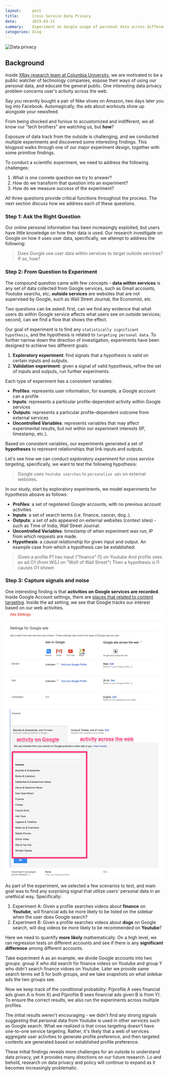 ```yaml
---
layout:     post
title:      Cross Service Data Privacy
date:       2015-03-11
summary:    Experiment on Google usage of personal data across different web services
categories: blog
---
```



![Data privacy](https://innovateedu.files.wordpress.com/2014/09/cheap-data-collection.jpg)

## Background

Inside [XRay research team at Columbia University](http://xray.cs.columbia.edu/), we are motivated to be a public watcher of technology companies, expose their ways of using our personal data, and educate the general public. One interesting data privacy problem concerns user's activity across the web.

Say you recently bought a pair of Nike shoes on Amazon, two days later you log into Facebook. Automagically, the ads about workouts show up alongside your newsfeed.

From being shocked and furious to accustomized and indifferent, we all know our "tech brothers" are watching us, but __how__?

Exposure of data track from the outside is challenging, and we conducted multiple experiments and discovered some interesting findings. This blogpost walks through one of our major experiment design, together with some primitive findings.

To conduct a scientific experiment, we need to address the following challenges:

 1. What is one conrete question we try to answer?
 2. How do we transform that question into an experiment?
 3. How do we measure success of the experiment?

All three questions provide critical functions throughout the process. The next section discuss how we address each of these questions.

### Step 1: Ask the Right Question
  Our online personal information has been increasingly exploited, but users have little knowledge on how their data is used.
  Our research investigate on Google on how it uses user data, specifically, we attempt to address the following:

  > Does Google use user data within services to target outside services? If so, how?

### Step 2: From Question to Experiment
  The compound question came with few concepts - **data within services** is any set of data collected from Google services, such as Gmail accounts, Youtube searchs, etc; **outside services** are websites that are not supervised by Google, such as Wall Street Journal, the Economist, etc.

  Two questions can be asked: first, can we find any evidence that what users do within Google service affects what users see on outside services; second, can we find a flow that shows the effect.

  Our goal of experiment is to find any `statistically significant hypothesis`, and the hypothesis is related to `targeting personal data`.  To further narrow down the direction of investigation, experiments have been designed to achieve two different goals:

  1. __Exploratory experiment__: find signals that a hypothesis is valid on certain inputs and outputs.
  2. __Validation experiment__: given a signal of valid hypothesis, refine the set of inputs and outputs, run further experiments.

  Each type of experiment has a consistent variables:

  * __Profiles__: represents user information, for example, a Google account can a profile
  * __Inputs__: represents a particular profile-dependent activity within Google services
  * __Outputs__: represents a particular profile-dependent outcome from external services
  * __Uncontrolled Variables__: represents variables that may affect experimental results, but not within our experiment interests (IP, timestamp, etc.).

  Based on consistent variables, our experiments generated a set of __hypotheses__ to represent relationships that link inputs and outputs.

  Let's see how we can conduct *exploratory experiment* for *cross service targeting*, specifically, we want to test the following hypothesis:

  > Google uses `Youtube searches` to  `personalize ads` on external websites.

  In our study, start by exploratory experiments, we model experiments for hypothesis aboave as follows:

  * __Profiles__: a set of registered Google accounts, with no previous account activities
  * __Inputs__: a set of search terms (i.e. finance, cancer, dog..).
  * __Outputs__: a set of ads appeared on external websites (context sites) - such as Time of India, Wall Street Journal.
  * __Uncontrolled Variables__: timestamp of when experiment was run, IP from which requests are made.
  * __Hypothesis__: a *causal relationship* for given input and output. An example case from which a hypothesis can be established:

  > Given a profile P1 has input ("finance" I1) on Youtube
  And profile sees an ad O1 (from WSJ on "Wolf of Wall Street")
  Then a hypothesis is I1 causes O1 shown

### Step 3: Capture signals and noise

One interesting finding is that **activities on Google services are recorded**. Inside Google Account settings, there are [places that related to content targeting](www.google.com/settings/ads). Inside the ad setting, we see that Google tracks our interest based on our web activities.
![Google Ad settings](/images/cross_service_data_privacy.png)

As part of the experiment, we selected a few scenarios to test, and main goal was to find any surprising signal that utilize users' personal data in an unethical way. Specifically:

  1. Experiment A: Given a profile searches videos about **finance** on **Youtube**, will financial ads be more likely to be listed on the sidebar when the user does Google search?
  2. Experiment B: Given a profile searches videos about **dogs** on Google search, will dog videos be more likely to be recommended on **Youtube**?

Here we need to quantify **more likely** mathematically. On a high level, we ran regression tests on different accounts and see if there is any **significant difference** among different accounts.

Take experiment A as an example, we divide Google accounts into two groups: group X who did search for finance videos on Youtube and group Y who didn't search finance vidoes on Youtube. Later we provide same search terms set S for both groups, and we take snapshots on what sidebar ads the two groups see.

Now we keep track of the conditional probability: P(profile A sees financial ads given A is from X) and P(profile B sees financial ads given B is from Y). To ensure the correct results, we also run the experiments across multiple profiles.

The initial results weren't encouraging - we didn't find any strong signals suggesting that personal data from Youtube is used in other services such as Google search. What we realized is that cross targeting doesn't have one-to-one service targeting. Rather, it's likely that a web of services aggregate user activities to generate profile preference, and then targeted contents are generated based on established profile preference.

These initial findings reveals more challenges for an outside to understand data privacy, yet it provides many directions on our future research. Lo and behold, research on data privacy and policy will continue to expand as it becomes increasingly problematic.

